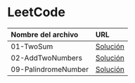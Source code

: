 # LeetCode

| Nombre del archivo | URL |
|:-----------------  |:------------------|
|01-TwoSum| [Solución](https://github.com/mrgold92/leetcode/blob/master/01-TwoSum.py)
|02-AddTwoNumbers| [Solución](https://github.com/mrgold92/leetcode/blob/master/02-AddTwoNumbers.py)
|09-PalindromeNumber| [Solución](https://github.com/mrgold92/leetcode/blob/master/09-PalindromeNumber.py)|